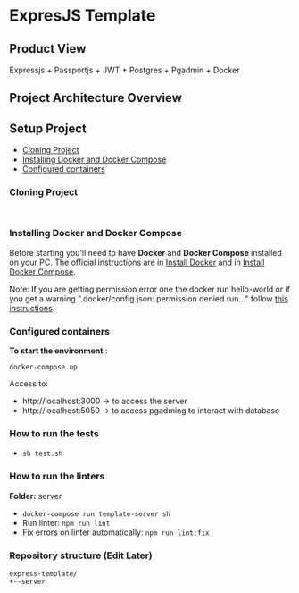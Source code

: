 # ExpresJS Template

## Product View

Expressjs + Passportjs + JWT + Postgres + Pgadmin + Docker

## Project Architecture Overview

## Setup Project

* [Cloning Project](#cloning-project)
* [Installing Docker and Docker Compose](#installing-docker-and-docker-compose)
* [Configured containers](#configured-containers)


### Cloning Project
```


```

### Installing Docker and Docker Compose

Before starting you'll need to have __Docker__ and __Docker Compose__ installed on your PC.
The official instructions are in [Install Docker](https://docs.docker.com/install/) and in [Install Docker Compose](https://docs.docker.com/compose/install/#install-compose).

Note: If you are getting permission error one the docker run hello-world or if you get a warning ".docker/config.json: permission denied run..." follow [this instructions](https://docs.docker.com/install/linux/linux-postinstall/).

### Configured containers

__To start the environment__ :

```
docker-compose up
```

Access to:
- http://localhost:3000 -> to access the server
- http://localhost:5050 -> to access pgadming to interact with database


### How to run the tests
 - `sh test.sh`


### How to run the linters
**Folder:** server
- `docker-compose run template-server sh`
- Run linter: `npm run lint` 
- Fix errors on linter automatically: `npm run lint:fix` 


### Repository structure (Edit Later)

```
express-template/
+--server
```
